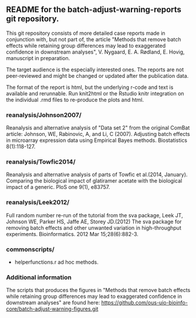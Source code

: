 
README for the batch-adjust-warning-reports git repository.
----------------------


This git repository consists of more detailed case reports made in conjunction with, but
not part of, the article "Methods that remove batch effects while retaining group
differences may lead to exaggerated confidence in downstream analyses", V. Nygaard, E. A.
Rødland, E. Hovig, manuscript in preparation.

The target audience is the especially interested ones. The reports are not peer-reviewed and might be changed or updated after the publication data.

The format of the report is html, but the underlying r-code and text is available and
rerunnable. Run knit2html or the Rstudio knitr integration on the individual .rmd files to re-produce the plots and html.


### reanalysis/Johnson2007/

Reanalysis and alternative analysis of "Data set 2" from the original ComBat article:
Johnson, WE, Rabinovic, A, and Li, C (2007). Adjusting batch effects in microarray
expression data using Empirical Bayes methods. Biostatistics 8(1):118-127.

### reanalysis/Towfic2014/

Reanalysis and alternative analysis of parts of Towfic et al.(2014, January). Comparing
the biological impact of glatiramer acetate with the biological impact of a generic. PloS
one 9(1), e83757.

### reanalysis/Leek2012/

Full random number re-run of the tutorial from the sva package, Leek JT,
Johnson WE, Parker HS, Jaffe AE, Storey JD.(2012) The sva package for removing batch
effects and other unwanted variation in high-throughput experiments. Bioinformatics. 2012
Mar 15;28(6):882-3.

### commonscripts/

- helperfunctions.r  ad hoc methods.

### Additional information

The scripts that produces the figures in "Methods that remove batch effects while retaining group
differences may lead to exaggerated confidence in downstream analyses" are found here:
https://github.com/ous-uio-bioinfo-core/batch-adjust-warning-figures.git

